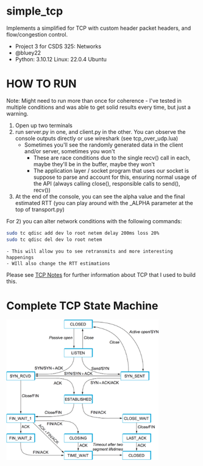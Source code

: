 # simple_tcp
Implements a simplified for TCP with custom header packet headers, and flow/congestion control.

- Project 3 for CSDS 325: Networks
- @bluey22
- Python: 3.10.12 Linux: 22.0.4 Ubuntu

# HOW TO RUN
Note: Might need to run more than once for coherence - I've tested in multiple conditions and was able to get solid results every time, but just a warning.
1) Open up two terminals
2) run server.py in one, and client.py in the other. You can observe the console outputs directly or use wireshark (see tcp_over_udp.lua)
    - Sometimes you'll see the randomly generated data in the client and/or server, sometimes you won't
        - These are race conditions due to the single recv() call in each, maybe they'll be in the buffer, maybe they won't
        - The application layer / socket program that uses our socket is suppose to parse and account for this, ensuring normal
            usage of the API (always calling close(), responsible calls to send(), recv())
3) At the end of the console, you can see the alpha value and the final estimated RTT (you can play around with the _ALPHA parameter at the top of transport.py)

For 2) you can alter network conditions with the following commands:
```bash
sudo tc qdisc add dev lo root netem delay 200ms loss 20%
sudo tc qdisc del dev lo root netem
```
    - This will allow you to see retransmits and more interesting happenings
    - WIll also change the RTT estimations

Please see [TCP Notes](tcp_notes.md) for further information about TCP that I used to build this.

# Complete TCP State Machine
<img src="./images/tcp_state_diagram.png" alt="TCP State Diagram" width="400"/>


